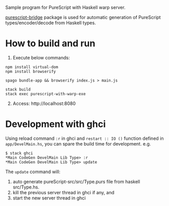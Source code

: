 Sample program for PureScript with Haskell warp server.

[purescript-bridge](https://hackage.haskell.org/package/purescript-bridge) package is used for automatic generation of PureScript types/encoder/decode from Haskell types.

# How to build and run

1. Execute below commands:

~~~
npm install virtual-dom
npm install browserify

spago bundle-app && browserify index.js > main.js

stack build
stack exec purescript-with-warp-exe
~~~

2. Access: http://localhost:8080

# Development with ghci

Using reload command `:r` in ghci and `restart :: IO ()` function defined 
in `app/DevelMain.hs`, you can spare the build time for development. e.g.

~~~
$ stack ghci
*Main CodeGen DevelMain Lib Type> :r
*Main CodeGen DevelMain Lib Type> update
~~~

The `update` command will:

1. auto generate pureScript-src/src/Type.purs file from haskell src/Type.hs.
2. kill the previous server thread in ghci if any, and
3. start the new server thread in ghci
